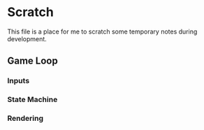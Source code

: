 # Scratch

This file is a place for me to scratch some temporary notes during development.

## Game Loop

### Inputs

### State Machine

### Rendering
